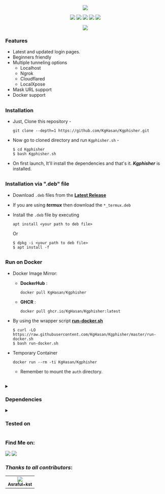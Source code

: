 



<!-- Kgphisher -->

<p align="center">
  <img src=".github/misc/logo.png">
</p>

<p align="center">
  <img src="https://img.shields.io/badge/Version-2.3.1-green?style=for-the-badge">
  <img src="https://img.shields.io/github/license/KgHasan /Kgphisher?style=for-the-badge">
  <img src="https://img.shields.io/github/stars/KgHasan /Kgphisher ?style=for-the-badge">
  <img src="https://img.shields.io/github/issues/KgHasan /Kgphisher ?color=red&style=for-the-badge">
  <img src="https://img.shields.io/github/forks/KgHasan /Kgphisher ?color=teal&style=for-the-badge">
</p>

<p align="center">
  <img src="https://img.shields.io/badge/Author-KgHasan-blue?style=flat-square">
</p>


### Features

- Latest and updated login pages.
- Beginners friendly
- Multiple tunneling options
  - Localhost
  - Ngrok
  - Cloudflared
  - LocalXpose
- Mask URL support 
- Docker support

##

### Installation

- Just, Clone this repository -
  ```
  git clone --depth=1 https://github.com/KgHasan/Kgphisher.git
  ```

- Now go to cloned directory and run `Kgphisher.sh` -
  ```
  $ cd Kgphisher 
  $ bash Kgphisher.sh
  ```

- On first launch, It'll install the dependencies and that's it. ***Kgphisher*** is installed.

##

### Installation via ".deb" file

- Download `.deb` files from the [**Latest Release**](https://github.com/KgHasan/Kgphisher/releases/latest)
- If you are using ***termux*** then download the `*_termux.deb`

- Install the `.deb` file by executing
  ```
  apt install <your path to deb file>
  ```
  Or
  ```
  $ dpkg -i <your path to deb file>
  $ apt install -f
  ```

##

### Run on Docker

- Docker Image Mirror:
  - **DockerHub** : 
    ```
    docker pull KgHasan/Kgphisher
    ```
  - **GHCR** : 
    ```
    docker pull ghcr.io/KgHasan/Kgphisher:latest
    ```

- By using the wrapper script [**run-docker.sh**](https://raw.githubusercontent.com/KgHasan/Kgphisher/master/run-docker.sh)

  ```
  $ curl -LO https://raw.githubusercontent.com/KgHasan/Kgphisher/master/run-docker.sh
  $ bash run-docker.sh
  ```
- Temporary Container

  ```
  docker run --rm -ti KgHasan/Kgphisher 
  ```
  - Remember to mount the `auth` directory.

##

<details>
  <summary><h3>Dependencies</h3></summary>

<b>Kgphisher</b> requires following programs to run properly - 
- `git`
- `curl`
- `php`

> All the dependencies will be installed automatically when you run **Kgphisher** for the first time.
</details>

<details>
  <summary><h3>Tested on</h3></summary>

- **Ubuntu**
- **Debian**
- **Arch**
- **Manjaro**
- **Fedora**
- **Termux**
</details>

### Find Me on:
<p align="left">
  <a href="https://www.facebook.com/kov.balo.cele.is-a.dev" target="_blank"><img src="https://img.shields.io/badge/Socials-grey?style=for-the-badge&logo=linktree"></a>
  <a href="https://github.com/KgHasan" target="_blank"><img src="https://img.shields.io/badge/Github-blue?style=for-the-badge&logo=github"></a>
</p>


### *Thanks to all contributors*:

<table>
  <tr align="center">
    <td><a href="https://github.com/Asraful-kst"><img src="https://avatars.githubusercontent.com/u/100283433?v=4" /><br /><sub><b>Asraful-kst</b></sub></a></td>
  </tr>
<table>

<!-- // -->
